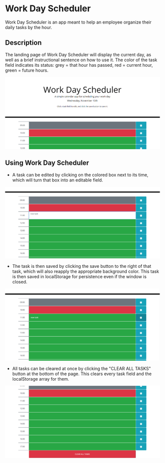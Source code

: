 # Work Day Scheduler
Work Day Scheduler is an app meant to help an employee organize their daily tasks by the hour.

## Description
The landing page of Work Day Scheduler will display the current day, as well as a brief instructional sentence on how to use it. The color of the task field indicates its status: grey = that hour has passed, red = current hour, green = future hours.

![plot](./assets/images/workDayScheduler-topOfPage.png)

## Using Work Day Scheduler
* A task can be edited by clicking on the colored box next to its time, which will turn that box into an editable field.

![plot](./assets/images/workDayScheduler-editingTask.png)

* The task is then saved by clicking the save button to the right of that task, which will also reapply the appropriate background color. This task is then saved in localStorage for persistence even if the window is closed.

![plot](./assets/images/workDayScheduler-taskEdited.png)

* All tasks can be cleared at once by clicking the "CLEAR ALL TASKS" button at the bottom of the page. This clears every task field and the localStorage array for them.

![plot](./assets/images/workDayScheduler-clearAllTasks.png)